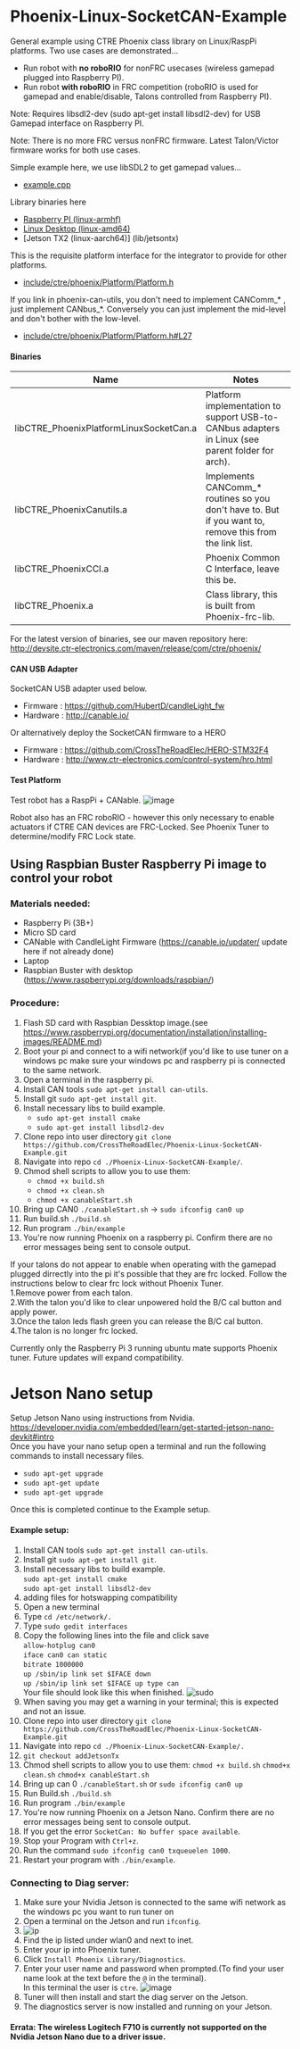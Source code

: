 # Phoenix-Linux-SocketCAN-Example

General example using CTRE Phoenix class library on Linux/RaspPi platforms.
Two use cases are demonstrated...
- Run robot with **no roboRIO** for nonFRC usecases (wireless gamepad plugged into Raspberry PI).
- Run  robot **with roboRIO** in FRC competition (roboRIO is used for gamepad and enable/disable, Talons controlled from Raspberry PI).

Note: Requires libsdl2-dev (sudo apt-get install libsdl2-dev) for USB Gamepad interface on Raspberry PI.

Note: There is no more FRC versus nonFRC firmware.  Latest Talon/Victor firmware works for both use cases.

Simple example here, we use libSDL2 to get gamepad values...
- [example.cpp](example.cpp)

Library binaries here
- [Raspberry PI (linux-armhf) ](lib/raspberry)
- [Linux Desktop (linux-amd64)](lib/x86-64)
- [Jetson TX2 (linux-aarch64)] (lib/jetsontx)

This is the requisite platform interface for the integrator to provide for other platforms.
- [include/ctre/phoenix/Platform/Platform.h](include/ctre/phoenix/Platform/Platform.h)

If you link in phoenix-can-utils, you don't need to implement   CANComm_* , just implement   CANbus_*.  Conversely you can just implement the mid-level and don't bother with the low-level.
- [include/ctre/phoenix/Platform/Platform.h#L27](include/ctre/phoenix/Platform/Platform.h#L27)

#### Binaries
| Name        |  Notes |
| ------------- | ------------- |
| libCTRE_PhoenixPlatformLinuxSocketCan.a | Platform implementation to support USB-to-CANbus adapters in Linux (see parent folder for arch).|
| libCTRE_PhoenixCanutils.a | Implements CANComm_* routines so you don't have to.  But if you want to, remove this from the link list. |
| libCTRE_PhoenixCCI.a | Phoenix Common C Interface, leave this be. |
| libCTRE_Phoenix.a | Class library, this is built from Phoenix-frc-lib. |

For the latest version of binaries, see our maven repository here:  
http://devsite.ctr-electronics.com/maven/release/com/ctre/phoenix/

#### CAN USB Adapter
SocketCAN USB adapter used below.
- Firmware : https://github.com/HubertD/candleLight_fw
- Hardware : http://canable.io/

Or alternatively deploy the SocketCAN firmware to a HERO
- Firmware : https://github.com/CrossTheRoadElec/HERO-STM32F4
- Hardware : http://www.ctr-electronics.com/control-system/hro.html

#### Test Platform
Test robot has a RaspPi + CANable.
![image](https://user-images.githubusercontent.com/14191527/48369511-c7fb3200-e684-11e8-8188-a9b38075beb3.png)

Robot also has an FRC roboRIO - however this only necessary to enable actuators if CTRE CAN devices are FRC-Locked.  See Phoenix Tuner to determine/modify FRC Lock state.

## Using Raspbian Buster Raspberry Pi image to control your robot

### Materials needed:
 - Raspberry Pi (3B+)
 - Micro SD card
 - CANable with CandleLight Firmware (https://canable.io/updater/ update here if not already done)
 - Laptop
 - Raspbian Buster with desktop  (https://www.raspberrypi.org/downloads/raspbian/)


### Procedure:
 1. Flash SD card with Raspbian Dessktop image.(see https://www.raspberrypi.org/documentation/installation/installing-images/README.md)
 2. Boot your pi and connect to a wifi network(if you'd like to use tuner on a windows pc make sure your windows pc and raspberry pi is connected to the same network.
 3. Open a terminal in the raspberry pi.
 4. Install CAN tools `sudo apt-get install can-utils`.
 5. Install git `sudo apt-get install git`.
 6. Install necessary libs to build example.  
     -  `sudo apt-get install cmake`  
     -  `sudo apt-get install libsdl2-dev `  
 7. Clone repo into user directory `git clone https://github.com/CrossTheRoadElec/Phoenix-Linux-SocketCAN-Example.git`
 8. Navigate into repo `cd ./Phoenix-Linux-SocketCAN-Example/`.
 9. Chmod shell scripts to allow you to use them:
     -  `chmod +x build.sh`
     -  `chmod +x clean.sh`
     -  `chmod +x canableStart.sh`
 10. Bring up CAN0 `./canableStart.sh` -> `sudo ifconfig can0 up` 
 11. Run build.sh `./build.sh`
 12. Run program `./bin/example`
 13. You're now running Phoenix on a raspberry pi.  Confirm there are no error messages being sent to console output.

If your talons do not appear to enable when operating with the gamepad plugged dirrectly into the pi it's possible that they are frc locked.
Follow the instructions below to clear frc lock without Phoenix Tuner.   
1.Remove power from each talon.   
2.With the talon you'd like to clear unpowered hold the B/C cal button and apply power.  
3.Once the talon leds flash green you can release the B/C cal button.  
4.The talon is no longer frc locked.  

Currently only the Raspberry Pi 3 running ubuntu mate supports Phoenix tuner.
Future updates will expand compatibility.


# Jetson Nano setup
Setup Jetson Nano using instructions from Nvidia. 
https://developer.nvidia.com/embedded/learn/get-started-jetson-nano-devkit#intro  
Once you have your nano setup open a terminal and run the following commands to install necessary files.  
* `sudo apt-get upgrade`  
* `sudo apt-get update`    
* `sudo apt-get upgrade`  

Once this is completed continue to the  Example setup.  
#### Example setup: 
1.	Install CAN tools `sudo apt-get install can-utils`.
2.	Install git `sudo apt-get install git`.  
3.	Install necessary libs to build example.   
		`sudo apt-get install cmake`  
		`sudo apt-get install libsdl2-dev`  
4.	adding files for hotswapping compatibility 
5.	Open a new terminal
6.	Type `cd /etc/network/.`
7.	Type `sudo gedit interfaces`
8.	Copy the following lines into the file and click save  
    `allow-hotplug can0`    
    `iface can0 can static`     
    `bitrate 1000000`    
    `up /sbin/ip link set $IFACE down`    
    `up /sbin/ip link set $IFACE up type can`    
    Your file should look like this when finished.
![sudo](https://user-images.githubusercontent.com/51933047/63291621-e9332380-c291-11e9-8eac-91f53e9e89ce.png)
9.	When saving you may get a warning in your terminal; this is expected and not an issue.
10.	Clone repo into user directory `git clone https://github.com/CrossTheRoadElec/Phoenix-Linux-SocketCAN-Example.git`
11.	Navigate into repo `cd ./Phoenix-Linux-SocketCAN-Example/.`
12.	`git checkout addJetsonTx` 
13.	Chmod shell scripts to allow you to use them:
	`chmod +x build.sh`
	`chmod+x clean.sh`
	`chmod+x canableStart.sh`
14.	Bring up can 0 `./canableStart.sh`  or `sudo ifconfig can0 up`
15.	Run Build.sh `./build.sh`
16.	Run program `./bin/example`
17.	You're now running Phoenix on a Jetson Nano. Confirm there are no error messages being sent to console output.
18.	If you get the error `SocketCan: No buffer space available`.
19.	Stop your Program with `Ctrl+z`.
20.	Run the command `sudo ifconfig can0 txqueuelen 1000`.  
21.	Restart your program with `./bin/example`.



### Connecting to Diag server:
1.	Make sure your Nvidia Jetson is connected to the same wifi network as the windows pc you want to run tuner on 
2.	Open a terminal on the Jetson and run `ifconfig`.
3.	![ip](https://user-images.githubusercontent.com/51933047/63195155-e214d700-c03f-11e9-949a-33190ce20944.PNG)
4.	Find the ip listed under wlan0 and next to inet. 
5.	Enter your ip into Phoenix tuner. 
6.	Click `Install Phoenix Library/Diagnostics`.
7.	Enter your user name and password when prompted.(To find your user name look at the text before the `@` in the terminal).  
	In this terminal the user is `ctre`.
	![image](https://user-images.githubusercontent.com/51933047/63195027-7fbbd680-c03f-11e9-9e5e-c310d0eebff4.PNG)
8.	Tuner will then install and start the diag server on the Jetson.
9.	The diagnostics server is now installed and running on your Jetson.
#### Errata: The wireless Logitech F710 is currently not supported on the Nvidia Jetson Nano due to a driver issue.

